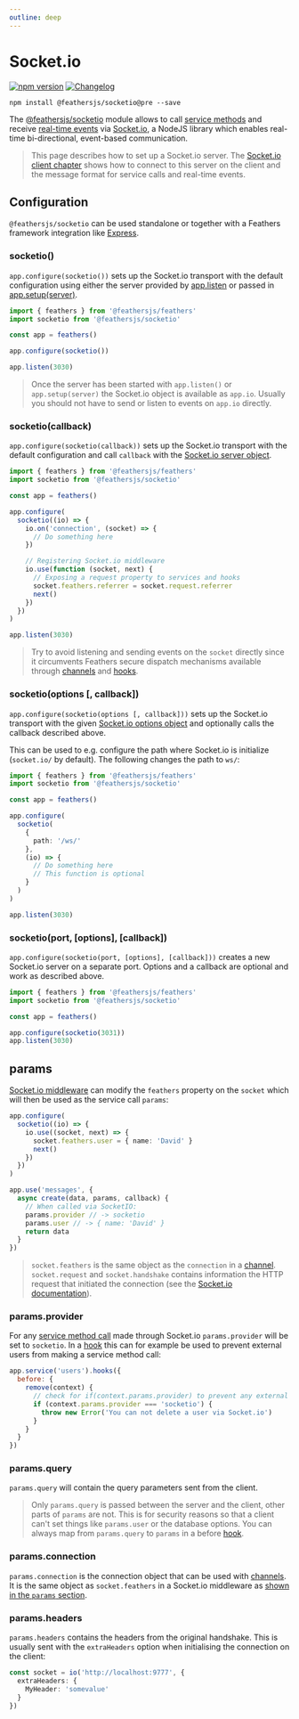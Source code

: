 ```yaml
---
outline: deep
---
```


# Socket.io

<Badges>

[![npm version](https://img.shields.io/npm/v/@feathersjs/socketio.svg?style=flat-square)](https://www.npmjs.com/package/@feathersjs/socketio)
[![Changelog](https://img.shields.io/badge/changelog-.md-blue.svg?style=flat-square)](https://github.com/feathersjs/feathers/blob/dove/packages/socketio/CHANGELOG.md)

</Badges>

```
npm install @feathersjs/socketio@pre --save
```

The [@feathersjs/socketio](https://github.com/feathersjs/socketio) module allows to call [service methods](./services.md) and receive [real-time events](./events.md) via [Socket.io](http://socket.io/), a NodeJS library which enables real-time bi-directional, event-based communication.

<BlockQuote type="warning" label="Important">

This page describes how to set up a Socket.io server. The [Socket.io client chapter](./client/socketio.md) shows how to connect to this server on the client and the message format for service calls and real-time events.

</BlockQuote>

## Configuration

`@feathersjs/socketio` can be used standalone or together with a Feathers framework integration like [Express](./express.md).

### socketio()

`app.configure(socketio())` sets up the Socket.io transport with the default configuration using either the server provided by [app.listen](./application.md#listenport) or passed in [app.setup(server)](./application.md#setupserver).

```ts
import { feathers } from '@feathersjs/feathers'
import socketio from '@feathersjs/socketio'

const app = feathers()

app.configure(socketio())

app.listen(3030)
```

<BlockQuote type="warning" label="Important">

Once the server has been started with `app.listen()` or `app.setup(server)` the Socket.io object is available as `app.io`. Usually you should not have to send or listen to events on `app.io` directly.

</BlockQuote>

### socketio(callback)

`app.configure(socketio(callback))` sets up the Socket.io transport with the default configuration and call `callback` with the [Socket.io server object](http://socket.io/docs/server-api/).

```ts
import { feathers } from '@feathersjs/feathers'
import socketio from '@feathersjs/socketio'

const app = feathers()

app.configure(
  socketio((io) => {
    io.on('connection', (socket) => {
      // Do something here
    })

    // Registering Socket.io middleware
    io.use(function (socket, next) {
      // Exposing a request property to services and hooks
      socket.feathers.referrer = socket.request.referrer
      next()
    })
  })
)

app.listen(3030)
```

<BlockQuote type="danger">

Try to avoid listening and sending events on the `socket` directly since it circumvents Feathers secure dispatch mechanisms available through [channels](./channels.md) and [hooks](./hooks.md).

</BlockQuote>

### socketio(options [, callback])

`app.configure(socketio(options [, callback]))` sets up the Socket.io transport with the given [Socket.io options object](https://github.com/socketio/engine.io#methods-1) and optionally calls the callback described above.

This can be used to e.g. configure the path where Socket.io is initialize (`socket.io/` by default). The following changes the path to `ws/`:

```ts
import { feathers } from '@feathersjs/feathers'
import socketio from '@feathersjs/socketio'

const app = feathers()

app.configure(
  socketio(
    {
      path: '/ws/'
    },
    (io) => {
      // Do something here
      // This function is optional
    }
  )
)

app.listen(3030)
```

### socketio(port, [options], [callback])

`app.configure(socketio(port, [options], [callback]))` creates a new Socket.io server on a separate port. Options and a callback are optional and work as described above.

```ts
import { feathers } from '@feathersjs/feathers'
import socketio from '@feathersjs/socketio'

const app = feathers()

app.configure(socketio(3031))
app.listen(3030)
```

## params

[Socket.io middleware](https://socket.io/docs/v4/middlewares/) can modify the `feathers` property on the `socket` which will then be used as the service call `params`:

```ts
app.configure(
  socketio((io) => {
    io.use((socket, next) => {
      socket.feathers.user = { name: 'David' }
      next()
    })
  })
)

app.use('messages', {
  async create(data, params, callback) {
    // When called via SocketIO:
    params.provider // -> socketio
    params.user // -> { name: 'David' }
    return data
  }
})
```

<BlockQuote type="info">

`socket.feathers` is the same object as the `connection` in a [channel](./channels.md). `socket.request` and `socket.handshake` contains information the HTTP request that initiated the connection (see the [Socket.io documentation](https://socket.io/docs/server-api/#socket-request)).

</BlockQuote>

### params.provider

For any [service method call](./services.md) made through Socket.io `params.provider` will be set to `socketio`. In a [hook](./hooks.md) this can for example be used to prevent external users from making a service method call:

```js
app.service('users').hooks({
  before: {
    remove(context) {
      // check for if(context.params.provider) to prevent any external call
      if (context.params.provider === 'socketio') {
        throw new Error('You can not delete a user via Socket.io')
      }
    }
  }
})
```

### params.query

`params.query` will contain the query parameters sent from the client.

<BlockQuote type="warning">

Only `params.query` is passed between the server and the client, other parts of `params` are not. This is for security reasons so that a client can't set things like `params.user` or the database options. You can always map from `params.query` to `params` in a before [hook](./hooks.md).

</BlockQuote>

### params.connection

`params.connection` is the connection object that can be used with [channels](./channels.md). It is the same object as `socket.feathers` in a Socket.io middleware as [shown in the `params` section](#params).

### params.headers

`params.headers` contains the headers from the original handshake. This is usually sent with the `extraHeaders` option when initialising the connection on the client:

```ts
const socket = io('http://localhost:9777', {
  extraHeaders: {
    MyHeader: 'somevalue'
  }
})
```
